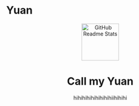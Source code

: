 # Yuan
<p align="center">
 <img width="100px" src="https://res.cloudinary.com/anuraghazra/image/upload/v1594908242/logo_ccswme.svg" align="center" alt="GitHub Readme Stats" />
 <h1 align="center">Call my Yuan</h1>
 <p align="center">hihihihihihihihihiihihihi</p>
</p>
